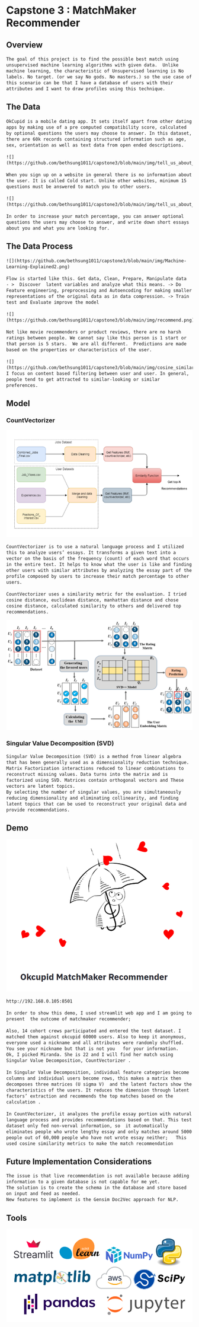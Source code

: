 # Capstone 3 : MatchMaker Recommender 


## Overview

    The goal of this project is to find the possible best match using unsupervised machine learning algorithms with given data.  Unlike machine learning, the characteristic of Unsupervised learning is No labels. No target. (or we say No gods. No masters.) so the use case of this scenario can be that I have a database of users with their attributes and I want to draw profiles using this technique. 



## The Data

    OkCupid is a mobile dating app. It sets itself apart from other dating apps by making use of a pre computed compatibility score, calculated by optional questions the users may choose to answer. In this dataset, there are 60k records containing structured information such as age, sex, orientation as well as text data from open ended descriptions.

    ![](https://github.com/bethsung1011/capstone3/blob/main/img/tell_us_about_your_self_1.png)

    When you sign up on a website in general there is no information about the user. It is called Cold start. Unlike other websites, minimum 15 questions must be answered to match you to other users. 

    ![](https://github.com/bethsung1011/capstone3/blob/main/img/tell_us_about_your_self_2.png)

    In order to increase your match percentage, you can answer optional questions the users may choose to answer, and write down short essays about you and what you are looking for. 



## The Data Process


    ![](https://github.com/bethsung1011/capstone3/blob/main/img/Machine-Learning-Explained2.png)

    Flow is started like this. Get data, Clean, Prepare, Manipulate data  - >  Discover  latent variables and analyze what this means. -> Do Feature engineering, preprocessing and Autoencoding for making smaller representations of the original data as in data compression. -> Train test and Evaluate improve the model  

    ![](https://github.com/bethsung1011/capstone3/blob/main/img/recommend.png)

    Not like movie recommenders or product reviews, there are no harsh ratings between people. We cannot say like this person is 1 start or that person is 5 stars. ​ We are all different.  Predictions are made based on the properties or characteristics of the user.  

    ![](https://github.com/bethsung1011/capstone3/blob/main/img/cosine_similarity.png)
    I focus on content based filtering between user and user. In general, people tend to get attracted to similar-looking or similar preferences. 



## Model


### CountVectorizer​
![](https://github.com/bethsung1011/capstone3/blob/main/img/countvec.png)

    CountVectorizer​ is to use a natural language process and I utilized this to analyze users’ essays. It transforms a given text into a vector on the basis of the frequency (count) of each word that occurs in the entire text. It helps to know what the user is like and finding other users with similar attributes by analyzing the essay part of the profile composed by users to increase their match percentage to other users.  

    CountVectorizer uses a similarity metric for the evaluation. I tried cosine distance, euclidean distance, manhattan distance and chose cosine distance, calculated similarity to others and delivered top recommendations. 

![](https://github.com/bethsung1011/capstone3/blob/main/img/symmetry-12-00121-g001.png)


### Singular Value Decomposition (SVD)

    Singular Value Decomposition (SVD)​ is a method from linear algebra that has been generally used as a dimensionality reduction technique.​  Matrix Factorization interactions reduced to linear combinations to reconstruct missing values. Data turns into the matrix and is factorized using SVD. Matrices contain orthogonal vectors and These vectors are latent topics. 
    By selecting the number of singular values, you are simultaneously reducing dimensionality and eliminating collinearity, and finding latent topics that can be used to reconstruct your original data and provide recommendations. 



## Demo 

![](https://github.com/bethsung1011/capstone3/blob/main/img/streamlit_intro.png)

    http://192.168.0.105:8501

    In order to show this demo, I used streamlit web app and I am going to present  the outcome of matchmaker recommender;

    Also, 14 cohort crews participated and entered the test dataset. I matched them against okcupid 60000 users. Also to keep it anonymous, everyone used a nickname and all attributes were randomly shuffled. You see your nickname but that is not you   for your information.  
    Ok, I picked Miranda. She is 22 and I will find her match using Singular Value Decomposition, CountVectorizer . 

    In Singular Value Decomposition, individual feature categories become columns and individual users become rows, this makes a matrix then decomposes three matrices (U sigma V)  and the latent factors show the characteristics of the users. It reduces the dimension through latent factors’ extraction and recommends the top matches based on the calculation . 

    In CountVectorizer, it analyzes the profile essay portion with natural language process and provides recommendations based on that. This test dataset only fed non-verval information, so  it automatically eliminates people who wrote lengthy essay and only matches around 5000 people out of 60,000 people who have not wrote essay neither;   This used cosine similarity metrics to make the match recommendation 



## Future Implementation Considerations

    The issue is that live recommendation is not available because adding information to a given database is not capable for me yet. 
    The solution ​is to create the schema in the database and store based on input and feed as needed​.
    New features to implement ​is the Gensim Doc2Vec approach for NLP​​.



## Tools

![](https://github.com/bethsung1011/capstone3/blob/main/img/source.png)

